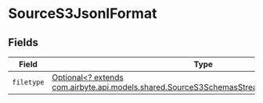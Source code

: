 # SourceS3JsonlFormat


## Fields

| Field                                                                                                                                                             | Type                                                                                                                                                              | Required                                                                                                                                                          | Description                                                                                                                                                       |
| ----------------------------------------------------------------------------------------------------------------------------------------------------------------- | ----------------------------------------------------------------------------------------------------------------------------------------------------------------- | ----------------------------------------------------------------------------------------------------------------------------------------------------------------- | ----------------------------------------------------------------------------------------------------------------------------------------------------------------- |
| `filetype`                                                                                                                                                        | [Optional<? extends com.airbyte.api.models.shared.SourceS3SchemasStreamsFormatFormatFiletype>](../../models/shared/SourceS3SchemasStreamsFormatFormatFiletype.md) | :heavy_minus_sign:                                                                                                                                                | N/A                                                                                                                                                               |